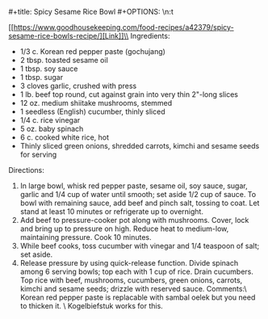 #+title: Spicy Sesame Rice Bowl
#+OPTIONS: \n:t

[[https://www.goodhousekeeping.com/food-recipes/a42379/spicy-sesame-rice-bowls-recipe/][Link]]\\
Ingredients:
- 1/3 c. Korean red pepper paste (gochujang)
- 2 tbsp. toasted sesame oil
- 1 tbsp. soy sauce
- 1 tbsp. sugar
- 3 cloves garlic, crushed with press
- 1 lb. beef top round, cut against grain into very thin 2"-long slices
- 12 oz. medium shiitake mushrooms, stemmed
- 1 seedless (English) cucumber, thinly sliced
- 1/4 c. rice vinegar
- 5 oz. baby spinach
- 6 c. cooked white rice, hot
- Thinly sliced green onions, shredded carrots, kimchi and sesame seeds for serving

Directions:
1) In large bowl, whisk red pepper paste, sesame oil, soy sauce, sugar, garlic and 1/4 cup of water until smooth; set aside 1/2 cup of sauce. To bowl with remaining sauce, add beef and pinch salt, tossing to coat. Let stand at least 10 minutes or refrigerate up to overnight.
2) Add beef to pressure-cooker pot along with mushrooms. Cover, lock and bring up to pressure on high. Reduce heat to medium-low, maintaining pressure. Cook 10 minutes.
3) While beef cooks, toss cucumber with vinegar and 1/4 teaspoon of salt; set aside.
4) Release pressure by using quick-release function. Divide spinach among 6 serving bowls; top each with 1 cup of rice. Drain cucumbers. Top rice with beef, mushrooms, cucumbers, green onions, carrots, kimchi and sesame seeds; drizzle with reserved sauce.
Comments:\\
Korean red pepper paste is replacable with sambal oelek but you need to thicken it. \\
Kogelbiefstuk works for this.
